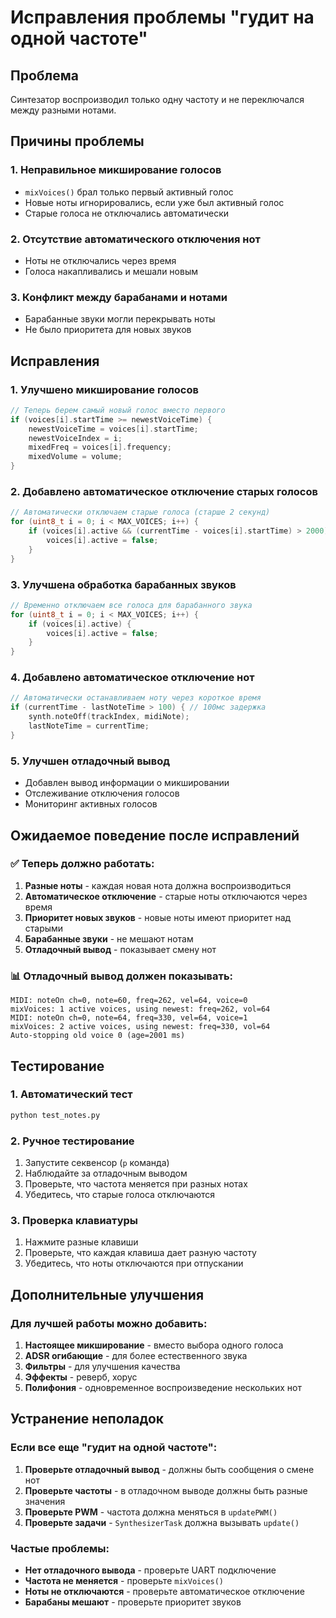 # Исправления проблемы "гудит на одной частоте"

## Проблема
Синтезатор воспроизводил только одну частоту и не переключался между разными нотами.

## Причины проблемы

### 1. **Неправильное микширование голосов**
- `mixVoices()` брал только первый активный голос
- Новые ноты игнорировались, если уже был активный голос
- Старые голоса не отключались автоматически

### 2. **Отсутствие автоматического отключения нот**
- Ноты не отключались через время
- Голоса накапливались и мешали новым

### 3. **Конфликт между барабанами и нотами**
- Барабанные звуки могли перекрывать ноты
- Не было приоритета для новых звуков

## Исправления

### 1. **Улучшено микширование голосов**
```cpp
// Теперь берем самый новый голос вместо первого
if (voices[i].startTime >= newestVoiceTime) {
    newestVoiceTime = voices[i].startTime;
    newestVoiceIndex = i;
    mixedFreq = voices[i].frequency;
    mixedVolume = volume;
}
```

### 2. **Добавлено автоматическое отключение старых голосов**
```cpp
// Автоматически отключаем старые голоса (старше 2 секунд)
for (uint8_t i = 0; i < MAX_VOICES; i++) {
    if (voices[i].active && (currentTime - voices[i].startTime) > 2000) {
        voices[i].active = false;
    }
}
```

### 3. **Улучшена обработка барабанных звуков**
```cpp
// Временно отключаем все голоса для барабанного звука
for (uint8_t i = 0; i < MAX_VOICES; i++) {
    if (voices[i].active) {
        voices[i].active = false;
    }
}
```

### 4. **Добавлено автоматическое отключение нот**
```cpp
// Автоматически останавливаем ноту через короткое время
if (currentTime - lastNoteTime > 100) { // 100мс задержка
    synth.noteOff(trackIndex, midiNote);
    lastNoteTime = currentTime;
}
```

### 5. **Улучшен отладочный вывод**
- Добавлен вывод информации о микшировании
- Отслеживание отключения голосов
- Мониторинг активных голосов

## Ожидаемое поведение после исправлений

### ✅ **Теперь должно работать:**
1. **Разные ноты** - каждая новая нота должна воспроизводиться
2. **Автоматическое отключение** - старые ноты отключаются через время
3. **Приоритет новых звуков** - новые ноты имеют приоритет над старыми
4. **Барабанные звуки** - не мешают нотам
5. **Отладочный вывод** - показывает смену нот

### 📊 **Отладочный вывод должен показывать:**
```
MIDI: noteOn ch=0, note=60, freq=262, vel=64, voice=0
mixVoices: 1 active voices, using newest: freq=262, vol=64
MIDI: noteOn ch=0, note=64, freq=330, vel=64, voice=1
mixVoices: 2 active voices, using newest: freq=330, vol=64
Auto-stopping old voice 0 (age=2001 ms)
```

## Тестирование

### 1. **Автоматический тест**
```bash
python test_notes.py
```

### 2. **Ручное тестирование**
1. Запустите секвенсор (`p` команда)
2. Наблюдайте за отладочным выводом
3. Проверьте, что частота меняется при разных нотах
4. Убедитесь, что старые голоса отключаются

### 3. **Проверка клавиатуры**
1. Нажмите разные клавиши
2. Проверьте, что каждая клавиша дает разную частоту
3. Убедитесь, что ноты отключаются при отпускании

## Дополнительные улучшения

### Для лучшей работы можно добавить:
1. **Настоящее микширование** - вместо выбора одного голоса
2. **ADSR огибающие** - для более естественного звука
3. **Фильтры** - для улучшения качества
4. **Эффекты** - реверб, хорус
5. **Полифония** - одновременное воспроизведение нескольких нот

## Устранение неполадок

### Если все еще "гудит на одной частоте":

1. **Проверьте отладочный вывод** - должны быть сообщения о смене нот
2. **Проверьте частоты** - в отладочном выводе должны быть разные значения
3. **Проверьте PWM** - частота должна меняться в `updatePWM()`
4. **Проверьте задачи** - `SynthesizerTask` должна вызывать `update()`

### Частые проблемы:
- **Нет отладочного вывода** - проверьте UART подключение
- **Частота не меняется** - проверьте `mixVoices()`
- **Ноты не отключаются** - проверьте автоматическое отключение
- **Барабаны мешают** - проверьте приоритет звуков
